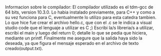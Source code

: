 Informacion sobre le compilador:
El compilador utilizado es el tdm-gcc de 64 bits, version 10.3.0.
Lo habia instalado previamente, para C++ y como a su vez funciona para C, eventualmente lo utilizo para esta catedra tambien.
Lo que hice fue crear el archivo hello.c, que con el .c se le indica a visual studio code que el lenguaje a utilizar es C ;)
Escribi la/s libreria/s a utilizar, escribi el main y luego del return 0; detalle lo que se pedia que hiciera, mediante un printf.
Finalmente me asegure que la salida haya sido la deseada, ya que figura el mensaje esperado en el archivo de texto creado(output.txt).